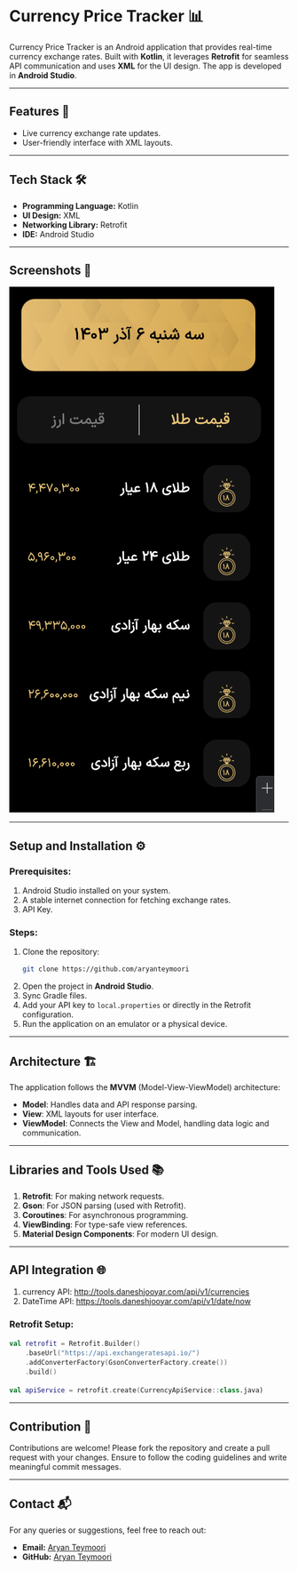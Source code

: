
# Currency Price Tracker 📊

Currency Price Tracker is an Android application that provides real-time currency exchange rates. Built with **Kotlin**, it leverages **Retrofit** for seamless API communication and uses **XML** for the UI design. The app is developed in **Android Studio**.

---

## Features 🚀
- Live currency exchange rate updates.
- User-friendly interface with XML layouts.

---

## Tech Stack 🛠️
- **Programming Language:** Kotlin  
- **UI Design:** XML  
- **Networking Library:** Retrofit  
- **IDE:** Android Studio  

---

## Screenshots 📸
![App Screenshot](images/Screenshot.png "App Screenshot")

---

## Setup and Installation ⚙️

### Prerequisites:
1. Android Studio installed on your system.
2. A stable internet connection for fetching exchange rates.
3. API Key.

### Steps:
1. Clone the repository:
   ```bash
   git clone https://github.com/aryanteymoori
   ```
2. Open the project in **Android Studio**.
3. Sync Gradle files.
4. Add your API key to `local.properties` or directly in the Retrofit configuration.
5. Run the application on an emulator or a physical device.

---

## Architecture 🏗️
The application follows the **MVVM** (Model-View-ViewModel) architecture:
- **Model**: Handles data and API response parsing.
- **View**: XML layouts for user interface.
- **ViewModel**: Connects the View and Model, handling data logic and communication.

---

## Libraries and Tools Used 📚
1. **Retrofit**: For making network requests.  
2. **Gson**: For JSON parsing (used with Retrofit).  
3. **Coroutines**: For asynchronous programming.  
4. **ViewBinding**: For type-safe view references.  
5. **Material Design Components**: For modern UI design.  

---

## API Integration 🌐
1. currency API: http://tools.daneshjooyar.com/api/v1/currencies
2. DateTime API: https://tools.daneshjooyar.com/api/v1/date/now

### Retrofit Setup:
```kotlin
val retrofit = Retrofit.Builder()
    .baseUrl("https://api.exchangeratesapi.io/")
    .addConverterFactory(GsonConverterFactory.create())
    .build()

val apiService = retrofit.create(CurrencyApiService::class.java)
```

---

## Contribution 🤝
Contributions are welcome! Please fork the repository and create a pull request with your changes. Ensure to follow the coding guidelines and write meaningful commit messages.

---

## Contact 📬
For any queries or suggestions, feel free to reach out:
- **Email:** [Aryan Teymoori](mailto:atdbp9@gmail.com)
- **GitHub:** [Aryan Teymoori](https://github.com/aryanteymoori)
